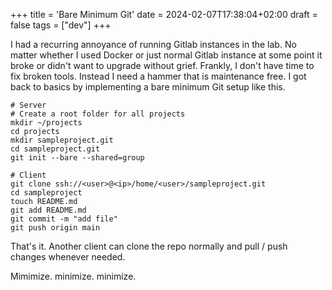 +++
title = 'Bare Minimum Git'
date = 2024-02-07T17:38:04+02:00
draft = false
tags = ["dev"]
+++

I had a recurring annoyance of running Gitlab instances in the lab. No matter whether I used Docker or just normal Gitlab instance at some point it broke or didn't want to upgrade without grief. Frankly, I don't have time to fix broken tools. Instead I need a hammer that is maintenance free. I got back to basics by implementing a bare minimum Git setup like this.

```
# Server
# Create a root folder for all projects
mkdir ~/projects
cd projects
mkdir sampleproject.git
cd sampleproject.git
git init --bare --shared=group

# Client
git clone ssh://<user>@<ip>/home/<user>/sampleproject.git
cd sampleproject
touch README.md
git add README.md
git commit -m "add file"
git push origin main
```

That's it. Another client can clone the repo normally and pull / push changes whenever needed.  

Mimimize. minimize. minimize.
